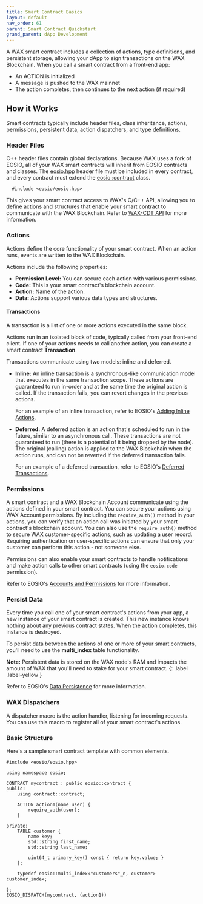 ```yaml
---
title: Smart Contract Basics
layout: default
nav_order: 61
parent: Smart Contract Quickstart
grand_parent: dApp Development
---
```


A WAX smart contract includes a collection of actions, type definitions, and persistent storage, allowing your dApp to sign transactions on the WAX Blockchain. When you call a smart contract from a front-end app:

- An ACTION is initialized
- A message is pushed to the WAX mainnet 
- The action completes, then continues to the next action (if required)

## How it Works

Smart contracts typically include header files, class inheritance, actions, permissions, persistent data, action dispatchers, and type definitions. 

### Header Files

C++ header files contain global declarations. Because WAX uses a fork of EOSIO, all of your WAX smart contracts will inherit from EOSIO contracts and classes. The <a href="https://github.com/worldwide-asset-exchange/wax-cdt/blob/master/libraries/eosiolib/eosio.hpp" target="_blank">eosio.hpp</a> header file must be included in every contract, and every contract must extend the <a href="https://github.com/worldwide-asset-exchange/wax-cdt/blob/master/libraries/eosiolib/contract.hpp" target="_blank">eosio::contract</a> class. 

```
  #include <eosio/eosio.hpp>
```

This gives your smart contract access to WAX's C/C++ API, allowing you to define actions and structures that enable your smart contract to communicate with the WAX Blockchain. Refer to [WAX-CDT API](/wax-developer/docs/cdt_api) for more information.

### Actions

Actions define the core functionality of your smart contract. When an action runs, events are written to the WAX Blockchain. 

Actions include the following properties:

- **Permission Level:** You can secure each action with various permissions.
- **Code:** This is your smart contract's blockchain account.
- **Action:** Name of the action.
- **Data:** Actions support various data types and structures.

#### Transactions

A transaction is a list of one or more actions executed in the same block.

Actions run in an isolated block of code, typically called from your front-end client. If one of your actions needs to call another action, you can create a smart contract **Transaction**. 
    
<!--```
//use eosio::transaction to call other actions from an existing action
eosio::transaction t{};
```-->

Transactions communicate using two models: inline and deferred.

- **Inline:** An inline transaction is a synchronous-like communication model that executes in the same transaction scope. These actions are guaranteed to run in-order and at the same time the original action is called. If the transaction fails, you can revert changes in the previous actions.  

    For an example of an inline transaction, refer to EOSIO's <a href="https://developers.eos.io/eosio-home/dev-docs/inline-actions" target="_blank">Adding Inline Actions</a>.

- **Deferred:** A deferred action is an action that's scheduled to run in the future, similar to an asynchronous call. These transactions are not guaranteed to run (there is a potential of it being dropped by the node). The original (calling) action is applied to the WAX Blockchain when the action runs, and can not be reverted if the deferred transaction fails. 
    
    For an example of a deferred transaction, refer to EOSIO's <a href="https://developers.eos.io/eosio-home/dev-docs/27-deferred-transactions" target="_blank">Deferred Transactions</a>.

### Permissions

A smart contract and a WAX Blockchain Account communicate using the actions defined in your smart contract. You can secure your actions using WAX Account permissions. By including the `require_auth()` method in your actions, you can verify that an action call was initiated by your smart contract's blockchain account. You can also use the `require_auth()` method to secure WAX customer-specific actions, such as updating a user record. Requiring authentication on user-specific actions can ensure that only your customer can perform this action - not someone else.

Permissions can also enable your smart contracts to handle notifications and make action calls to other smart contracts (using the `eosio.code` permission).

 Refer to EOSIO's <a href="https://developers.eos.io/eosio-nodeos/dev-docs/accounts-and-permissions" target="_blank">Accounts and Permissions</a> for more information.

### Persist Data

Every time you call one of your smart contract's actions from your app, a new instance of your smart contract is created. This new instance knows nothing about any previous contract states. When the action completes, this instance is destroyed. 

To persist data between the actions of one or more of your smart contracts, you'll need to use the **multi_index** table functionality. 
    
<strong>Note:</strong> Persistent data is stored on the WAX node's RAM and impacts the amount of WAX that you'll need to stake for your smart contract.
    {: .label .label-yellow }


 Refer to EOSIO's <a href="https://developers.eos.io/eosio-home/dev-docs/data-persistence" target="_blank">Data Persistence</a> for more information.

### WAX Dispatchers

A dispatcher macro is the action handler, listening for incoming requests. You can use this macro to register all of your smart contract's actions.

### Basic Structure

Here's a sample smart contract template with common elements.

```
#include <eosio/eosio.hpp>

using namespace eosio;

CONTRACT mycontract : public eosio::contract {
public:
	using contract::contract;

	ACTION action1(name user) {
		require_auth(user);
	}

private:
	TABLE customer {
		name key;
		std::string first_name;
		std::string last_name;

		uint64_t primary_key() const { return key.value; }
	};

	typedef eosio::multi_index<"customers"_n, customer> customer_index;

};
EOSIO_DISPATCH(mycontract, (action1))

```